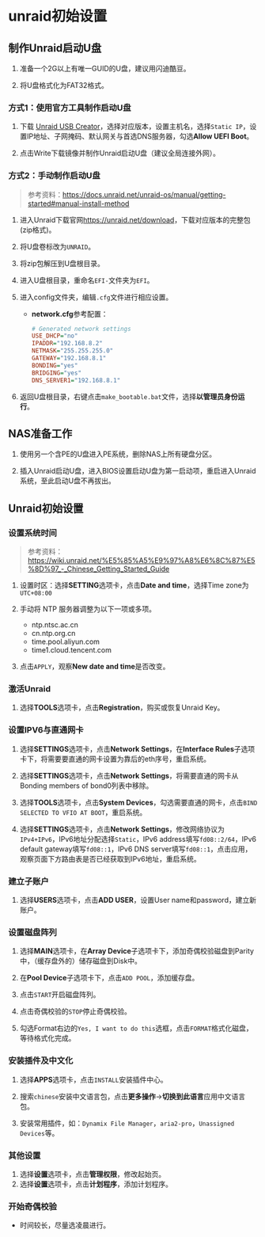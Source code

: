 # unraid初始设置

## 制作Unraid启动U盘

1. 准备一个2G以上有唯一GUID的U盘，建议用闪迪酷豆。

2. 将U盘格式化为FAT32格式。

### 方式1：使用官方工具制作启动U盘

1. 下载 [Unraid USB Creator](https://unraid.net/download)，选择对应版本，设置主机名，选择```Static IP```，设置IP地址、子网掩码、默认网关与首选DNS服务器，勾选**Allow UEFI Boot**。

2. 点击Write下载镜像并制作Unraid启动U盘（建议全局连接外网）。

### 方式2：手动制作启动U盘

> 参考资料：<https://docs.unraid.net/unraid-os/manual/getting-started#manual-install-method>

1. 进入Unraid下载官网<https://unraid.net/download>，下载对应版本的完整包(zip格式)。

2. 将U盘卷标改为```UNRAID```。

3. 将zip包解压到U盘根目录。

4. 进入U盘根目录，重命名```EFI-```文件夹为```EFI```。

5. 进入config文件夹，编辑```.cfg```文件进行相应设置。

    + **network.cfg**参考配置：

        ```ini
        # Generated network settings
        USE_DHCP="no"
        IPADDR="192.168.8.2"
        NETMASK="255.255.255.0"
        GATEWAY="192.168.8.1"
        BONDING="yes"
        BRIDGING="yes"
        DNS_SERVER1="192.168.8.1"
        ```

6. 返回U盘根目录，右键点击```make_bootable.bat```文件，选择**以管理员身份运行**。

## NAS准备工作

1. 使用另一个含PE的U盘进入PE系统，删除NAS上所有硬盘分区。

2. 插入Unraid启动U盘，进入BIOS设置启动U盘为第一启动项，重启进入Unraid系统，至此启动U盘不再拔出。

## Unraid初始设置

### 设置系统时间

> 参考资料：<https://wiki.unraid.net/%E5%85%A5%E9%97%A8%E6%8C%87%E5%8D%97_-_Chinese_Getting_Started_Guide>

1. 设置时区：选择**SETTING**选项卡，点击**Date and time**，选择Time zone为```UTC+08:00```

2. 手动将 NTP 服务器调整为以下一项或多项。

    + ntp.ntsc.ac.cn
    + cn.ntp.org.cn
    + time.pool.aliyun.com
    + time1.cloud.tencent.com

3. 点击```APPLY```，观察**New date and time**是否改变。

### 激活Unraid

1. 选择**TOOLS**选项卡，点击**Registration**，购买或恢复Unraid Key。

### 设置IPV6与直通网卡

1. 选择**SETTINGS**选项卡，点击**Network Settings**，在**Interface Rules**子选项卡下，将需要要直通的网卡设置为靠后的eth序号，重启系统。

2. 选择**SETTINGS**选项卡，点击**Network Settings**，将需要直通的网卡从Bonding members of bond0列表中移除。

3. 选择**TOOLS**选项卡，点击**System Devices**，勾选需要直通的网卡，点击```BIND SELECTED TO VFIO AT BOOT```，重启系统。

4. 选择**SETTINGS**选项卡，点击**Network Settings**，修改网络协议为```IPv4+IPv6```，IPv6地址分配选择```Static```，IPv6 address填写```fd08::2/64```，IPv6 default gateway填写```fd08::1```，IPv6 DNS server填写```fd08::1```，点击应用，观察页面下方路由表是否已经获取到IPv6地址，重启系统。

### 建立子账户

1. 选择**USERS**选项卡，点击**ADD USER**，设置User name和password，建立新账户。

### 设置磁盘阵列

1. 选择**MAIN**选项卡，在**Array Device**子选项卡下，添加奇偶校验磁盘到Parity中，（缓存盘外的）储存磁盘到Disk中。

2. 在**Pool Device**子选项卡下，点击```ADD POOL```，添加缓存盘。

3. 点击```START```开启磁盘阵列。

4. 点击奇偶校验的```STOP```停止奇偶校验。

5. 勾选Format右边的```Yes, I want to do this```选框，点击```FORMAT```格式化磁盘，等待格式化完成。

### 安装插件及中文化

1. 选择**APPS**选项卡，点击```INSTALL```安装插件中心。

2. 搜索```chinese```安装中文语言包，点击**更多操作**->**切换到此语言**应用中文语言包。

3. 安装常用插件，如：```Dynamix File Manager```，```aria2-pro```，```Unassigned Devices```等。

### 其他设置

1. 选择**设置**选项卡，点击**管理权限**，修改起始页。
2. 选择**设置**选项卡，点击**计划程序**，添加计划程序。

### 开始奇偶校验

+ 时间较长，尽量选凌晨进行。
